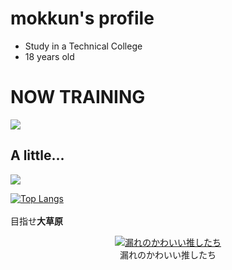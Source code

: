 <p align="center">

# mokkun's profile

- Study in a Technical College
- 18 years old
# NOW TRAINING
<img src="https://skillicons.dev/icons?i=html,css,js,react,nodejs" /> <br/>

## A little...
<img src="https://skillicons.dev/icons?i=arduino,blender,bootstrap,express,git,github,linux,raspberrypi," /> <br/>

[![Top Langs](https://github-readme-stats.vercel.app/api/top-langs/?username=mokkun55&theme=default&show_icons=true&layout=compact)](https://github.com/mo-ri-regen/github-readme-stats) <br/><br/>
目指せ**大草原**
</p>

<p align="center">
  <a href="https://ibb.co/vvtwC6j"><img src="https://i.ibb.co/G3hxf45/git-me.png" alt="漏れのかわいい推したち" border="0"></a>
  <br>漏れのかわいい推したち</br>
</p>
